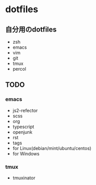 # dotfiles

## 自分用のdotfiles

- zsh
- emacs
- vim
- git
- tmux
- percol

## TODO
### emacs

- js2-refector
- scss
- org
- typescript
- openjunk
- rst
- tags
- for Linux(debian/mint/ubuntu/centos)
- for Windows

### tmux

- tmuxinator
